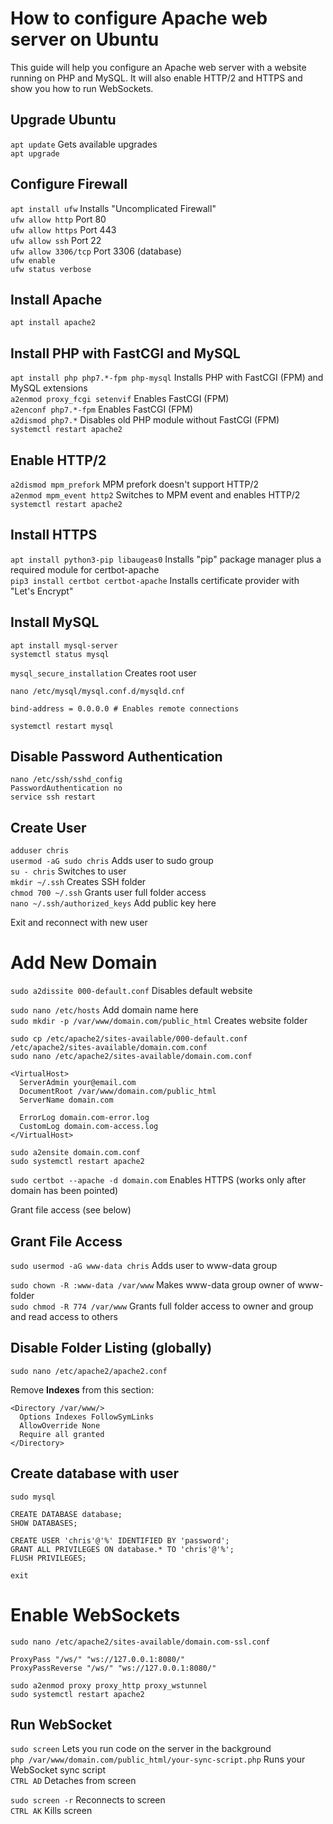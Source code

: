 # How to configure Apache web server on Ubuntu

This guide will help you configure an Apache web server with a website running on PHP and MySQL. It will also enable HTTP/2 and HTTPS and show you how to run WebSockets.

## Upgrade Ubuntu

`apt update` Gets available upgrades\
`apt upgrade`

## Configure Firewall

`apt install ufw` Installs "Uncomplicated Firewall"\
`ufw allow http` Port 80\
`ufw allow https` Port 443\
`ufw allow ssh` Port 22\
`ufw allow 3306/tcp` Port 3306 (database)\
`ufw enable`\
`ufw status verbose`

## Install Apache

`apt install apache2`

## Install PHP with FastCGI and MySQL

`apt install php php7.*-fpm php-mysql` Installs PHP with FastCGI (FPM) and MySQL extensions\
`a2enmod proxy_fcgi setenvif` Enables FastCGI (FPM)\
`a2enconf php7.*-fpm` Enables FastCGI (FPM)\
`a2dismod php7.*` Disables old PHP module without FastCGI (FPM)\
`systemctl restart apache2`

## Enable HTTP/2

`a2dismod mpm_prefork` MPM prefork doesn't support HTTP/2\
`a2enmod mpm_event http2` Switches to MPM event and enables HTTP/2\
`systemctl restart apache2`

## Install HTTPS

`apt install python3-pip libaugeas0` Installs "pip" package manager plus a required module for certbot-apache\
`pip3 install certbot certbot-apache` Installs certificate provider with "Let's Encrypt"

## Install MySQL

`apt install mysql-server`\
`systemctl status mysql`

`mysql_secure_installation` Creates root user

`nano /etc/mysql/mysql.conf.d/mysqld.cnf`

```
bind-address = 0.0.0.0 # Enables remote connections
```

`systemctl restart mysql`

## Disable Password Authentication

`nano /etc/ssh/sshd_config`\
`PasswordAuthentication no`\
`service ssh restart`

## Create User

`adduser chris`\
`usermod -aG sudo chris` Adds user to sudo group\
`su - chris` Switches to user\
`mkdir ~/.ssh` Creates SSH folder\
`chmod 700 ~/.ssh` Grants user full folder access\
`nano ~/.ssh/authorized_keys` Add public key here

Exit and reconnect with new user

# Add New Domain

`sudo a2dissite 000-default.conf` Disables default website

`sudo nano /etc/hosts` Add domain name here\
`sudo mkdir -p /var/www/domain.com/public_html` Creates website folder

`sudo cp /etc/apache2/sites-available/000-default.conf /etc/apache2/sites-available/domain.com.conf`\
`sudo nano /etc/apache2/sites-available/domain.com.conf`

```
<VirtualHost>
  ServerAdmin your@email.com
  DocumentRoot /var/www/domain.com/public_html
  ServerName domain.com

  ErrorLog domain.com-error.log
  CustomLog domain.com-access.log
</VirtualHost>
```

`sudo a2ensite domain.com.conf`\
`sudo systemctl restart apache2`

`sudo certbot --apache -d domain.com` Enables HTTPS (works only after domain has been pointed)

Grant file access (see below)

## Grant File Access

`sudo usermod -aG www-data chris` Adds user to www-data group

`sudo chown -R :www-data /var/www` Makes www-data group owner of www-folder\
`sudo chmod -R 774 /var/www` Grants full folder access to owner and group and read access to others

## Disable Folder Listing (globally)

`sudo nano /etc/apache2/apache2.conf`

Remove **Indexes** from this section:

```
<Directory /var/www/>
  Options Indexes FollowSymLinks
  AllowOverride None
  Require all granted
</Directory>
```

## Create database with user

`sudo mysql`

`CREATE DATABASE database;`\
`SHOW DATABASES;`

`CREATE USER 'chris'@'%' IDENTIFIED BY 'password';`\
`GRANT ALL PRIVILEGES ON database.* TO 'chris'@'%';`\
`FLUSH PRIVILEGES;`

`exit`

# Enable WebSockets

`sudo nano /etc/apache2/sites-available/domain.com-ssl.conf`

```
ProxyPass "/ws/" "ws://127.0.0.1:8080/"
ProxyPassReverse "/ws/" "ws://127.0.0.1:8080/"
```

`sudo a2enmod proxy proxy_http proxy_wstunnel`\
`sudo systemctl restart apache2`

## Run WebSocket

`sudo screen` Lets you run code on the server in the background\
`php /var/www/domain.com/public_html/your-sync-script.php` Runs your WebSocket sync script\
`CTRL AD` Detaches from screen

`sudo screen -r` Reconnects to screen\
`CTRL AK` Kills screen
